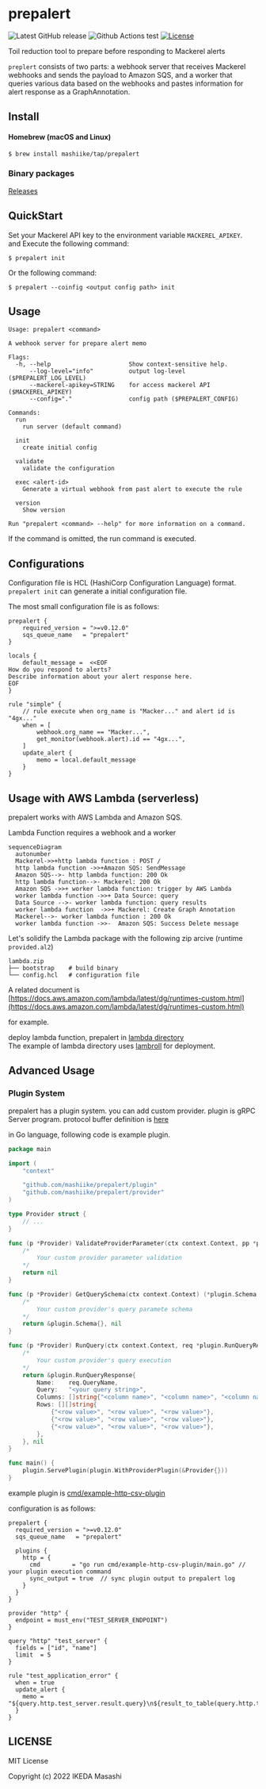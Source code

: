 # prepalert

![Latest GitHub release](https://img.shields.io/github/release/mashiike/prepalert.svg)
![Github Actions test](https://github.com/mashiike/prepalert/workflows/Test/badge.svg?branch=main)
[![License](https://img.shields.io/badge/license-MIT-blue.svg)](https://github.com/mashiike/prepalert/blob/master/LICENSE)

Toil reduction tool to prepare before responding to Mackerel alerts

`preplert` consists of two parts: a webhook server that receives Mackerel webhooks and sends the payload to Amazon SQS, and a worker that queries various data based on the webhooks and pastes information for alert response as a GraphAnnotation.


## Install 

#### Homebrew (macOS and Linux)

```console
$ brew install mashiike/tap/prepalert
```

### Binary packages

[Releases](https://github.com/mashiike/prepalert/releases)

## QuickStart 

Set your Mackerel API key to the environment variable `MACKEREL_APIKEY`.  
and Execute the following command:

```shell
$ prepalert init 
```

Or the following command:
```shell 
$ prepalert --coinfig <output config path> init
```

## Usage 

```
Usage: prepalert <command>

A webhook server for prepare alert memo

Flags:
  -h, --help                      Show context-sensitive help.
      --log-level="info"          output log-level ($PREPALERT_LOG_LEVEL)
      --mackerel-apikey=STRING    for access mackerel API ($MACKEREL_APIKEY)
      --config="."                config path ($PREPALERT_CONFIG)

Commands:
  run
    run server (default command)

  init
    create initial config

  validate
    validate the configuration

  exec <alert-id>
    Generate a virtual webhook from past alert to execute the rule

  version
    Show version

Run "prepalert <command> --help" for more information on a command.
```

If the command is omitted, the run command is executed.

## Configurations

Configuration file is HCL (HashiCorp Configuration Language) format. `prepalert init` can generate a initial configuration file.

The most small configuration file is as follows:
```hcl
prepalert {
    required_version = ">=v0.12.0"
    sqs_queue_name   = "prepalert"
}

locals {
    default_message =  <<EOF
How do you respond to alerts?
Describe information about your alert response here.
EOF
}

rule "simple" {
    // rule execute when org_name is "Macker..." and alert id is "4gx..."
    when = [
        webhook.org_name == "Macker...",
        get_monitor(webhook.alert).id == "4gx...",
    ]
    update_alert {
        memo = local.default_message
    }
}
```

## Usage with AWS Lambda (serverless)

prepalert works with AWS Lambda and Amazon SQS.

Lambda Function requires a webhook and a worker


```mermaid
sequenceDiagram
  autonumber
  Mackerel->>+http lambda function : POST /
  http lambda function ->>+Amazon SQS: SendMessage
  Amazon SQS-->- http lambda function: 200 Ok
  http lambda function-->- Mackerel: 200 Ok
  Amazon SQS ->>+ worker lambda function: trigger by AWS Lambda
  worker lambda function ->>+ Data Source: query
  Data Source -->- worker lambda function: query results
  worker lambda function  ->>+ Mackerel: Create Graph Annotation
  Mackerel-->- worker lambda function : 200 Ok
  worker lambda function ->>-  Amazon SQS: Success Delete message
```


Let's solidify the Lambda package with the following zip arcive (runtime `provided.al2`)

```
lambda.zip
├── bootstrap    # build binary
└── config.hcl   # configuration file
```

A related document is [https://docs.aws.amazon.com/lambda/latest/dg/runtimes-custom.html](https://docs.aws.amazon.com/lambda/latest/dg/runtimes-custom.html)

for example.

deploy lambda function, prepalert in [lambda directory](lambda/)  
The example of lambda directory uses [lambroll](https://github.com/fujiwara/lambroll) for deployment.

## Advanced Usage

### Plugin System 

prepalert has a plugin system. you can add custom provider. plugin is gRPC Server program. 
protocol buffer definition is [here](plugin/proto/prepalert.proto)

in Go language, following code is example plugin.

```go
package main

import (
	"context"

	"github.com/mashiike/prepalert/plugin"
	"github.com/mashiike/prepalert/provider"
)

type Provider struct {
	// ...
}

func (p *Provider) ValidateProviderParameter(ctx context.Context, pp *provider.ProviderParameter) error {
	/*
		Your custom provider parameter validation
	*/
	return nil
}

func (p *Provider) GetQuerySchema(ctx context.Context) (*plugin.Schema, error) {
	/*
		Your custom provider's query paramete schema
	*/
	return &plugin.Schema{}, nil
}

func (p *Provider) RunQuery(ctx context.Context, req *plugin.RunQueryRequest) (*plugin.RunQueryResponse, error) {
	/*
		Your custom provider's query execution
	*/
	return &plugin.RunQueryResponse{
		Name:    req.QueryName,
		Query:   "<your query string>",
		Columns: []string{"<column name>", "<column name>", "<column name>"},
		Rows: [][]string{
			{"<row value>", "<row value>", "<row value>"},
			{"<row value>", "<row value>", "<row value>"},
			{"<row value>", "<row value>", "<row value>"},
		},
	}, nil
}

func main() {
	plugin.ServePlugin(plugin.WithProviderPlugin(&Provider{}))
}
```
example plugin is [cmd/example-http-csv-plugin](cmd/example-http-csv-plugin/main.go)

configuration is as follows:

```hcl
prepalert {
  required_version = ">=v0.12.0"
  sqs_queue_name   = "prepalert"

  plugins {
    http = {
      cmd         = "go run cmd/example-http-csv-plugin/main.go" // your plugin execution command
      sync_output = true  // sync plugin output to prepalert log
    }
  }
}

provider "http" {
  endpoint = must_env("TEST_SERVER_ENDPOINT")
}

query "http" "test_server" {
  fields = ["id", "name"]
  limit  = 5
}

rule "test_application_error" {
  when = true
  update_alert {
    memo = "${query.http.test_server.result.query}\n${result_to_table(query.http.test_server)}"
  }
}
```

## LICENSE

MIT License

Copyright (c) 2022 IKEDA Masashi
